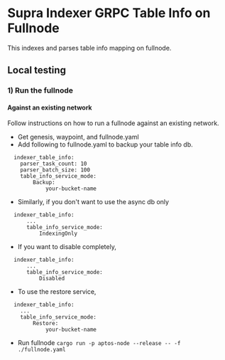 # Supra Indexer GRPC Table Info on Fullnode

This indexes and parses table info mapping on fullnode.

## Local testing
### 1) Run the fullnode

#### Against an existing network

Follow instructions on how to run a fullnode against an existing network.
* Get genesis, waypoint, and fullnode.yaml
* Add following to fullnode.yaml to backup your table info db.
```
  indexer_table_info:
    parser_task_count: 10
    parser_batch_size: 100
    table_info_service_mode:
        Backup:
            your-bucket-name
  ```

* Similarly, if you don't want to use the async db only
```
  indexer_table_info:
      ...
      table_info_service_mode:
          IndexingOnly
```

* If you want to disable completely, 
```
  indexer_table_info:
      ...
      table_info_service_mode:
          Disabled
```
* To use the restore service, 

```
  indexer_table_info:
    ...
    table_info_service_mode:
        Restore:
            your-bucket-name
```

* Run fullnode `cargo run -p aptos-node --release -- -f ./fullnode.yaml`
